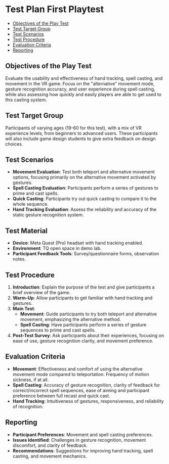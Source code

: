 # Test Plan First Playtest
- [Objectives of the Play Test](#objectives-of-the-play-test)
- [Test Target Group](#test-target-group)
- [Test Scenarios](#test-scenarios)
- [Test Procedure](#test-procedure)
- [Evaluation Criteria](#evaluation-criteria)
- [Reporting](#reporting)


## Objectives of the Play Test
Evaluate the usability and effectiveness of hand tracking, spell casting, and movement in the VR game. Focus on the "alternative" movement mode, gesture recognition accuracy, 
and user experience during spell casting, while also assessing how quickly and easily players are able to get used to this casting system.

## Test Target Group
Participants of varying ages (19-60 for this test), with a mix of VR experience levels, from beginners to advanced users. 
These participants will also include game design students to give extra feedback on design choices.

## Test Scenarios
- **Movement Evaluation**: Test both teleport and alternative movement options, focusing primarily on the alternative movement activated by gestures. 
- **Spell Casting Evaluation**: Participants perform a series of gestures to prime and cast spells.
- **Quick Casting**: Participants try out quick casting to compare it to the whole sequence.
- **Hand Tracking Evaluation**: Assess the reliability and accuracy of the static gesture recognition system.

## Test Material
- **Device**: Meta Quest (Pro) headset with hand tracking enabled.
- **Environment**: TQ open space in demo lab.
- **Participant Feedback Tools**: Survey/questionnaire forms, observation notes.

## Test Procedure
1. **Introduction**: Explain the purpose of the test and give participants a brief overview of the game.
2. **Warm-Up**: Allow participants to get familiar with hand tracking and gestures.
3. **Main Test**:
   - **Movement**: Guide participants to try both teleport and alternative movement, emphasizing the alternative method.
   - **Spell Casting**: Have participants perform a series of gesture sequences to prime and cast spells.
4. **Post-Test Survey**: Ask participants about their experiences, focusing on ease of use, gesture recognition clarity, and movement preference.

## Evaluation Criteria
- **Movement**: Effectiveness and comfort of using the alternative movement mode compared to teleportation. Frequency of motion sickness, if at all.
- **Spell Casting**: Accuracy of gesture recognition, clarity of feedback for correct/incorrect spell sequences, ease of aiming and participant preference between full recast and quick cast.
- **Hand Tracking**: Intuitiveness of gestures, responsiveness, and reliability of recognition.

## Reporting
- **Participant Preferences**: Movement and spell casting preferences.
- **Issues Identified**: Challenges in gesture recognition, movement discomfort, and clarity of feedback.
- **Recommendations**: Suggestions for improving hand tracking, spell casting, and movement mechanics.
